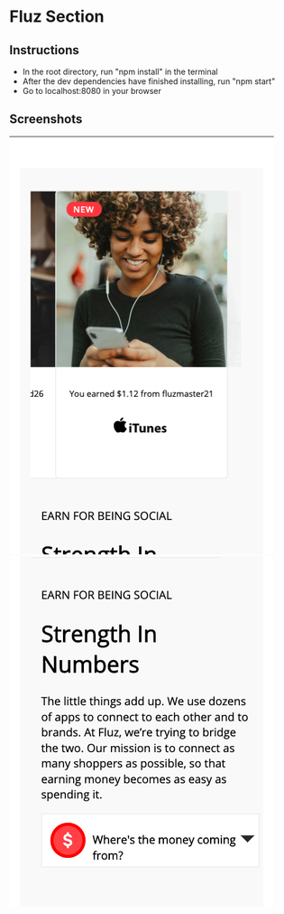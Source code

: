 # Fluz Section


## Instructions

* In the root directory, run "npm install" in the terminal
* After the dev dependencies have finished installing, run "npm start"
* Go to localhost:8080 in your browser

## Screenshots
![iPhone1](/screenshots/iPhone1.png?raw=true)
![iPhone2](/screenshots/iPhone2.png?raw=true)
